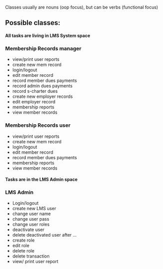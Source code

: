 Classes usually are nouns (oop focus), but can be verbs (functional focus)

## Possible classes:
#### All tasks are living in LMS System space
### Membership Records manager
  - view/print user reports
  - create new mem record
  - login/logout
  - edit member record
  - record member dues payments
  - record admin dues payments
  - record s-charter dues
  - create new employer records
  - edit employer record
  - membership reports
  - view member records
### Membership Records user
  - view/print user reports
  - create new mem record
  - login/logout
  - edit member record
  - record member dues payments
  - membership reports
  - view member records
#### Tasks are in the LMS Admin space
### LMS Admin
  - Login/logout
  - create new LMS user
  - change user name
  - change user pass
  - change user roles
  - deactivate user
  - delete deactivated user after ...
  - create role
  - edit role
  - delete role
  - delete transaction
  - view/ print user report
